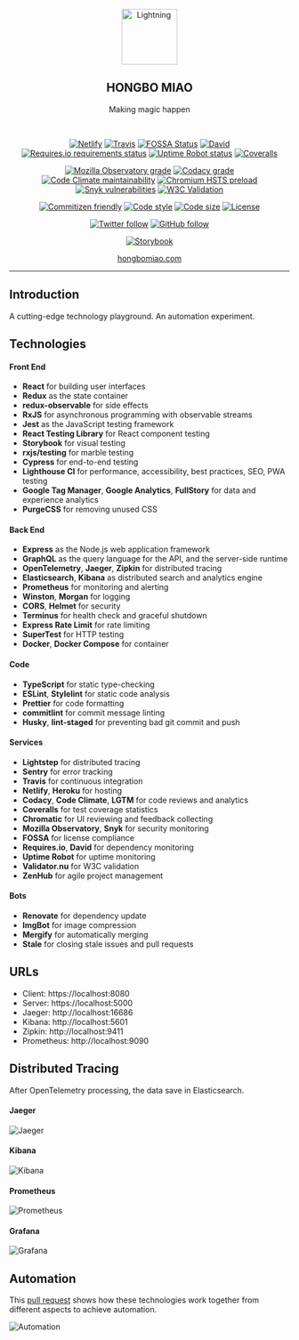 <p align="center">
  <a href="https://hongbomiao.com/"><img width="100" src="https://user-images.githubusercontent.com/3375461/90245344-1397cc80-de65-11ea-82d2-b7ebbe8948c8.png" alt="Lightning" /></a>
</p>

<h2 align="center">
  HONGBO MIAO
</h2>

<p align="center">
  Making magic happen
</p>

<br />

<p align="center">
  <a href="https://app.netlify.com/sites/hongbomiao/deploys"><img alt="Netlify" src="https://img.shields.io/netlify/13c2e544-91b2-4869-9ae1-bc97ff3108a4" /></a>
  <a href="https://travis-ci.com/hongbo-miao/hongbomiao.com"><img alt="Travis" src="https://img.shields.io/travis/com/hongbo-miao/hongbomiao.com/master" /></a>
  <a href="https://app.fossa.io/projects/git%2Bgithub.com%2FHongbo-Miao%2Fhongbomiao.com"><img alt="FOSSA Status" src="https://app.fossa.io/api/projects/git%2Bgithub.com%2FHongbo-Miao%2Fhongbomiao.com.svg?type=shield" /></a>
  <a href="https://david-dm.org/hongbo-miao/hongbomiao.com"><img alt="David" src="https://img.shields.io/david/hongbo-miao/hongbomiao.com?path=server" /></a>
  <a href="https://requires.io/github/Hongbo-Miao/hongbomiao.com/requirements"><img alt="Requires.io requirements status" src="https://img.shields.io/requires/github/Hongbo-Miao/hongbomiao.com" /></a>
  <a href="https://stats.uptimerobot.com/RoOoGTvyWN"><img alt="Uptime Robot status" src="https://img.shields.io/uptimerobot/status/m783305207-c7842815153e530df85633fe" /></a>
  <a href="https://coveralls.io/github/Hongbo-Miao/hongbomiao.com"><img alt="Coveralls" src="https://img.shields.io/coveralls/github/Hongbo-Miao/hongbomiao.com" /></a>
</p>

<p align="center">
  <a href="https://observatory.mozilla.org/analyze/hongbomiao.com"><img alt="Mozilla Observatory grade" src="https://img.shields.io/mozilla-observatory/grade/hongbomiao.com" /></a>
  <a href="https://app.codacy.com/app/hongbo-miao/hongbomiao.com"><img alt="Codacy grade" src="https://img.shields.io/codacy/grade/dc922acc14014b4abc978afd0810e56b" /></a>
  <a href="https://codeclimate.com/github/Hongbo-Miao/hongbomiao.com/maintainability"><img alt="Code Climate maintainability" src="https://img.shields.io/codeclimate/maintainability/Hongbo-Miao/hongbomiao.com" /></a>
  <a href="https://hstspreload.org/?domain=hongbomiao.com"><img alt="Chromium HSTS preload" src="https://img.shields.io/hsts/preload/hongbomiao.com" /></a>
  <a href="https://snyk.io/test/github/Hongbo-Miao/hongbomiao.com"><img alt="Snyk vulnerabilities" src="https://img.shields.io/snyk/vulnerabilities/github/hongbo-miao/hongbomiao.com" /></a>
  <a href="https://validator.nu/?doc=https%3A%2F%2Fhongbomiao.com"><img alt="W3C Validation" src="https://img.shields.io/w3c-validation/default?targetUrl=https%3A%2F%2Fhongbomiao.com" /></a>
</p>

<p align="center">
  <a href="https://github.com/commitizen/cz-cli"><img alt="Commitizen friendly" src="https://img.shields.io/badge/commitizen-friendly-brightgreen.svg" /></a>
  <a href="https://github.com/prettier/prettier"><img alt="Code style" src="https://img.shields.io/badge/code_style-prettier-ff69b4.svg" /></a>
  <a href="https://github.com/Hongbo-Miao/hongbomiao.com"><img alt="Code size" src="https://img.shields.io/github/languages/code-size/hongbo-miao/hongbomiao.com" /></a>
  <a href="https://github.com/Hongbo-Miao/hongbomiao.com/blob/master/LICENSE"><img alt="License" src="https://img.shields.io/github/license/hongbo-miao/hongbomiao.com" /></a>
</p>

<p align="center">
  <a href="https://twitter.com/hongbo_miao"><img alt="Twitter follow" src="https://img.shields.io/twitter/follow/hongbo_miao?label=Follow&style=social" /></a>
  <a href="https://github.com/hongbo-miao"><img alt="GitHub follow" src="https://img.shields.io/github/followers/hongbo-miao?label=Follow&style=social" /></a>
</p>

<p align="center">
  <a href="https://www.chromaticqa.com/library?appId=5d626a63a601530020759b10"><img alt="Storybook" src="https://cdn.jsdelivr.net/gh/storybookjs/brand@master/badge/badge-storybook.svg" /></a>
</p>

<p align="center">
  <a href="https://hongbomiao.com/">hongbomiao.com</a>
</p>

---

## Introduction

A cutting-edge technology playground. An automation experiment.

## Technologies

#### Front End

- **React** for building user interfaces
- **Redux** as the state container
- **redux-observable** for side effects
- **RxJS** for asynchronous programming with observable streams
- **Jest** as the JavaScript testing framework
- **React Testing Library** for React component testing
- **Storybook** for visual testing
- **rxjs/testing** for marble testing
- **Cypress** for end-to-end testing
- **Lighthouse CI** for performance, accessibility, best practices, SEO, PWA testing
- **Google Tag Manager**, **Google Analytics**, **FullStory** for data and experience analytics
- **PurgeCSS** for removing unused CSS

#### Back End

- **Express** as the Node.js web application framework
- **GraphQL** as the query language for the API, and the server-side runtime
- **OpenTelemetry**, **Jaeger**, **Zipkin** for distributed tracing
- **Elasticsearch**, **Kibana** as distributed search and analytics engine
- **Prometheus** for monitoring and alerting
- **Winston**, **Morgan** for logging
- **CORS**, **Helmet** for security
- **Terminus** for health check and graceful shutdown
- **Express Rate Limit** for rate limiting
- **SuperTest** for HTTP testing
- **Docker**, **Docker Compose** for container

#### Code

- **TypeScript** for static type-checking
- **ESLint**, **Stylelint** for static code analysis
- **Prettier** for code formatting
- **commitlint** for commit message linting
- **Husky**, **lint-staged** for preventing bad git commit and push

#### Services

- **Lightstep** for distributed tracing
- **Sentry** for error tracking
- **Travis** for continuous integration
- **Netlify**, **Heroku** for hosting
- **Codacy**, **Code Climate**, **LGTM** for code reviews and analytics
- **Coveralls** for test coverage statistics
- **Chromatic** for UI reviewing and feedback collecting
- **Mozilla Observatory**, **Snyk** for security monitoring
- **FOSSA** for license compliance
- **Requires.io**, **David** for dependency monitoring
- **Uptime Robot** for uptime monitoring
- **Validator.nu** for W3C validation
- **ZenHub** for agile project management

#### Bots

- **Renovate** for dependency update
- **ImgBot** for image compression
- **Mergify** for automatically merging
- **Stale** for closing stale issues and pull requests

## URLs

- Client: https://localhost:8080
- Server: https://localhost:5000
- Jaeger: http://localhost:16686
- Kibana: http://localhost:5601
- Zipkin: http://localhost:9411
- Prometheus: http://localhost:9090

## Distributed Tracing

After OpenTelemetry processing, the data save in Elasticsearch.

#### Jaeger

![Jaeger](https://user-images.githubusercontent.com/3375461/90900854-9e943c00-e3fc-11ea-9628-682a605972eb.jpg)

#### Kibana

![Kibana](https://user-images.githubusercontent.com/3375461/90955224-50d80c00-e4ae-11ea-9345-dfa8e97ed41a.jpg)

#### Prometheus

![Prometheus](https://user-images.githubusercontent.com/3375461/90955864-d14d3b80-e4b3-11ea-926b-8012cadb4f70.jpg)

#### Grafana

![Grafana](https://user-images.githubusercontent.com/3375461/90973255-eaf19000-e552-11ea-819c-b098bbadea1b.jpg)

## Automation

This [pull request](https://github.com/Hongbo-Miao/hongbomiao.com/pull/234) shows how these technologies work together from different aspects to achieve automation.

![Automation](https://user-images.githubusercontent.com/3375461/65900482-f6503180-e36a-11e9-907e-dca26cca356c.png)
